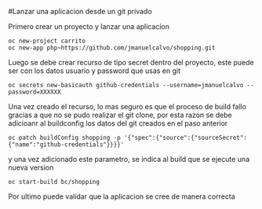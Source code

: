 #Lanzar una aplicacion desde un git privado

Primero crear un proyecto y lanzar una aplicacion
```
oc new-project carrito
oc new-app php~https://github.com/jmanuelcalvo/shopping.git
```

Luego se debe crear recurso de tipo secret dentro del proyecto, este puede ser con los datos usuario y password que usas en git
```
oc secrets new-basicauth github-credentials --username=jmanuelcalvo --password=XXXXXX
```

Una vez creado el recurso, lo mas seguro es que el proceso de build fallo gracias a que no se pudo realizar el git clone, por esta razon se debe adicioanr al buildconfig los datos del git creados en el paso anterior
```
oc patch buildConfig shopping -p '{"spec":{"source":{"sourceSecret":{"name":"github-credentials"}}}}'
```

y una vez adicionado este parametro, se indica al build que se ejecute una nueva version
```
oc start-build bc/shopping
```

Por ultimo puede validar que la aplicacion se cree de manera correcta
